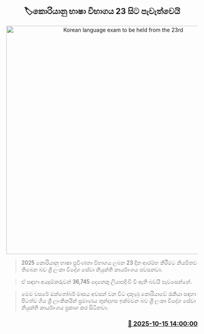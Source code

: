 <p align='center'><b><h2 align='center' title='Korean language exam to be held from the 23rd'>🏷කොරියානු භාෂා විභාගය 23 සිට පැවැත්වෙයි</h2></b></p>
<p align='center'><img src='https://helakuru.sgp1.cdn.digitaloceanspaces.com/esana/images/lib/korean-flag.jpg' width='600' alt='Korean language exam to be held from the 23rd'></p>

> 2025 කොරියානු භාෂා ප්‍රවීණතා විභාගය ලබන 23 දින ආරම්භ කිරීමට නියමිතව තිබෙන බව ශ්‍රී ලංකා විදේශ සේවා නියුක්ති කාර්යාංශය පවසනවා.

> ඒ සඳහා අයදුම්කරුවන් 36,745 දෙනෙකු ලියාපදිංචි වී ඇති බවයි පැවසෙන්නේ.

> මෙම වසරේ ඔක්තෝබර් මාසය අවසන් වන විට දකුණු කොරියාවේ රැකියා සඳහා පිටත්ව ගිය ශ්‍රී ලාංකිකයින් ප්‍රමාණය තුන්දහස ඉක්මවන බව ශ්‍රී ලංකා විදේශ සේවා නියුක්ති කාර්යාංශය ප්‍රකාශ කර සිටිනවා.



<h3 align='right'><a href='https://www.helakuru.lk/esana/p/114515/'>📅 2025-10-15 14:00:00</a></h3>
